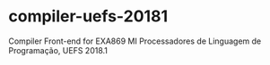 # compiler-uefs-20181
Compiler Front-end for EXA869 MI Processadores de Linguagem de Programação, UEFS 2018.1
